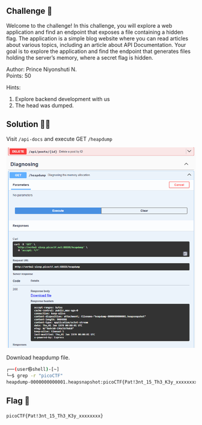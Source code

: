 ## Challenge 🧩

Welcome to the challenge! In this challenge, you will explore a web application and find an endpoint that exposes a file containing a hidden flag.
The application is a simple blog website where you can read articles about various topics, including an article about API Documentation. Your goal is to explore the application and find the endpoint that generates files holding the server’s memory, where a secret flag is hidden.

Author: Prince Niyonshuti N.</br>
Points: 50

Hints:

1. Explore backend development with us
2. The head was dumped.

## Solution 🕵️‍♂️

Visit `/api-docs` and execute GET `/heapdump`

![API Docs get_heapdump](src/get_heapdump.PNG)

Download heapdump file.

```bash
┌──(user㉿shell)-[~]
└─$ grep -r "picoCTF"
heapdump-0000000000001.heapsnapshot:picoCTF{Pat!3nt_15_Th3_K3y_xxxxxxxx}
```

## Flag 🚩

`picoCTF{Pat!3nt_15_Th3_K3y_xxxxxxxx}`
